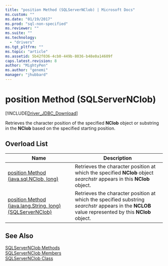 ```yaml
---
title: "position Method (SQLServerNClob) | Microsoft Docs"
ms.custom: ""
ms.date: "01/19/2017"
ms.prod: "sql-non-specified"
ms.reviewer: ""
ms.suite: ""
ms.technology: 
  - "drivers"
ms.tgt_pltfrm: ""
ms.topic: "article"
ms.assetid: 5b42f036-4cb0-449b-8036-b48e0a14609f
caps.latest.revision: 8
author: "MightyPen"
ms.author: "genemi"
manager: "jhubbard"
---
```

# position Method (SQLServerNClob)
[!INCLUDE[Driver_JDBC_Download](../../../includes/driver_jdbc_download.md)]

  Retrieves the character position of the specified **NClob** object or substring in the **NClob** based on the specified starting position.  
  
## Overload List  
  
|Name|Description|  
|----------|-----------------|  
|[position Method &#40;java.sql.NClob, long&#41;](../../../connect/jdbc/reference/position-method-java-sql-nclob-long.md)|Retrieves the character position at which the specified **NClob** object *searchstr* appears in this **NClob** object.|  
|[position Method &#40;java.lang.String, long&#41; &#40;SQLServerNClob&#41;](../../../connect/jdbc/reference/position-method-java-lang-string-long-sqlservernclob.md)|Retrieves the character position at which the specified substring *searchstr* appears in the **NCLOB** value represented by this **NClob** object.|  
  
## See Also  
 [SQLServerNClob Methods](../../../connect/jdbc/reference/sqlservernclob-methods.md)   
 [SQLServerNClob Members](../../../connect/jdbc/reference/sqlservernclob-members.md)   
 [SQLServerNClob Class](../../../connect/jdbc/reference/sqlservernclob-class.md)  
  
  